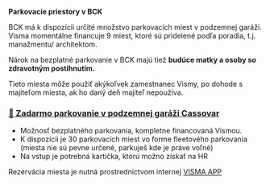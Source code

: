 **Parkovacie priestory v BCK**

BCK má k dispozícii určité množstvo parkovacích miest v podzemnej garáži. Visma momentálne financuje 9 miest, ktoré sú pridelené podľa poradia, t.j. manažmentu/ architektom.

Nárok na bezplatné parkovanie v BCK majú tiež **budúce matky a osoby so zdravotným postihnutím.**

Tieto miesta môže použiť akýkoľvek zamestnanec Vismy, po dohode s majiteľom miesta, ak ho daný deň majiteľ nepoužíva.

### <u><strong>🚗 Zadarmo parkovanie v podzemnej garáži Cassovar</strong></u>

-   Možnosť bezplatného parkovania, kompletne financovaná Vismou.
-   K dispozícii je 30 parkovacích miest vo forme fleetového parkovania (miesta nie sú pevne určené, parkuješ kde je práve voľné)
-   Na vstup je potrebná kartička, ktorú možno získať na HR

Rezervácia miesta je nutná prostredníctvom internej [VISMA APP](https://booking.visma-apps.sk/)